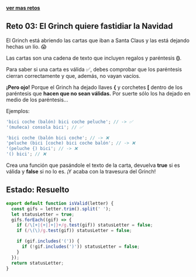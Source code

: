 [**ver mas retos**](../README.md)

## Reto 03: El Grinch quiere fastidiar la Navidad

El Grinch está abriendo las cartas que iban a Santa Claus y las está dejando hechas un lío. 😱

Las cartas son una cadena de texto que incluyen regalos y paréntesis **()**.

Para saber si una carta es válida ✅, debes comprobar que los paréntesis cierran correctamente y que, además, no vayan vacíos.

**¡Pero ojo!** Porque el Grinch ha dejado llaves **{** y corchetes **[** dentro de los paréntesis que **hacen que no sean válidas.** Por suerte sólo los ha dejado en medio de los paréntesis...

Ejemplos:

```js
'bici coche (balón) bici coche peluche'; // -> ✅
'(muñeca) consola bici'; // ✅

'bici coche (balón bici coche'; // -> ❌
'peluche (bici [coche) bici coche balón'; // -> ❌
'(peluche {) bici'; // -> ❌
'() bici'; // ❌
```

Crea una función que pasándole el texto de la carta, devuelva **true** si es válida y **false** si no lo es. ¡Y acaba con la travesura del Grinch!

## Estado: Resuelto

```js
export default function isValid(letter) {
  const gifs = letter.trim().split(' ');
  let statusLetter = true;
  gifs.forEach((gif) => {
    if (/\[+|{+|]+|}+/g.test(gif)) statusLetter = false;
    if (/\(\)/g.test(gif)) statusLetter = false;

    if (gif.includes('(')) {
      if (!gif.includes(')')) statusLetter = false;
    }
  });
  return statusLetter;
}
```

